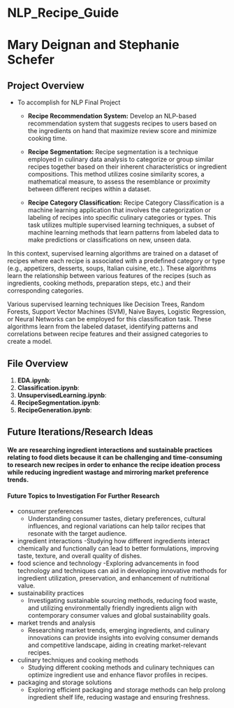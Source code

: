 # NLP_Recipe_Guide

# Mary Deignan and Stephanie Schefer

## Project Overview
- To accomplish for NLP Final Project
    - **Recipe Recommendation System:** Develop an NLP-based recommendation system that suggests recipes to users based on the ingredients on hand that maximize review score and minimize cooking time.
    - **Recipe Segmentation:** 
Recipe segmentation is a technique employed in culinary data analysis to categorize or group similar recipes together based on their inherent characteristics or ingredient compositions. This method utilizes cosine similarity scores, a mathematical measure, to assess the resemblance or proximity between different recipes within a dataset.

    - **Recipe Category Classification:** Recipe Category Classification is a machine learning application that involves the categorization or labeling of recipes into specific culinary categories or types. This task utilizes multiple supervised learning techniques, a subset of machine learning methods that learn patterns from labeled data to make predictions or classifications on new, unseen data.

In this context, supervised learning algorithms are trained on a dataset of recipes where each recipe is associated with a predefined category or type (e.g., appetizers, desserts, soups, Italian cuisine, etc.). These algorithms learn the relationship between various features of the recipes (such as ingredients, cooking methods, preparation steps, etc.) and their corresponding categories.

Various supervised learning techniques like Decision Trees, Random Forests, Support Vector Machines (SVM), Naive Bayes, Logistic Regression, or Neural Networks can be employed for this classification task. These algorithms learn from the labeled dataset, identifying patterns and correlations between recipe features and their assigned categories to create a model.

## File Overview
1. **EDA.ipynb**:
2. **Classification.ipynb**:
3. **UnsupervisedLearning.ipynb**:
4. **RecipeSegmentation.ipynb**:
5. **RecipeGeneration.ipynb**:

## Future Iterations/Research Ideas
#### We are researching ingredient interactions and sustainable practices relating to food diets because it can be challenging and time-consuming to research new recipes in order to enhance the recipe ideation process while reducing ingredient wastage and mirroring market preference trends.

#### Future Topics to Investigation For Further Research
- consumer preferences
    - Understanding consumer tastes, dietary preferences, cultural influences, and regional variations can help tailor recipes that resonate with the target audience.
- ingredient interactions
    -Studying how different ingredients interact chemically and functionally can lead to better formulations, improving taste, texture, and overall quality of dishes.
- food science and technology
    -Exploring advancements in food technology and techniques can aid in developing innovative methods for ingredient utilization, preservation, and enhancement of nutritional value.
- sustainability practices
    - Investigating sustainable sourcing methods, reducing food waste, and utilizing environmentally friendly ingredients align with contemporary consumer values and global sustainability goals.
- market trends and analysis
    - Researching market trends, emerging ingredients, and culinary innovations can provide insights into evolving consumer demands and competitive landscape, aiding in creating market-relevant recipes.
- culinary techniques and cooking methods
    - Studying different cooking methods and culinary techniques can optimize ingredient use and enhance flavor profiles in recipes.
- packaging and storage solutions
    - Exploring efficient packaging and storage methods can help prolong ingredient shelf life, reducing wastage and ensuring freshness.

